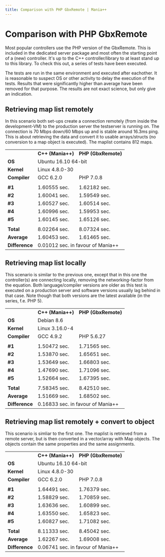 ```yaml
---
title: Comparison with PHP GbxRemote | Mania++
---
```

# Comparison with PHP GbxRemote #
Most popular controllers use the PHP version of the GbxRemote. This is included in the dedicated server package and most often the starting point of a (new) controller. It's up to the C++ controller/library to at least stand up to this library. To check this out, a series of tests have been executed.

The tests are run in the same environment and executed after eachother. It is reasonable to suspect OS or other activity to delay the execution of the tests. Results that were significantly higher than average have been removed for that purpose. The results are not exact science, but only give an indication.

## Retrieving map list remotely ##
In this scenario both set-ups create a connection remotely (from inside the development-VM) to the production server the testserver is running on. The connection is 70 Mbps down/60 Mbps up and is stable around 16.3ms ping.
This is about retrieving the data and convert it to usable arrays/structs (no conversion to a map object is executed). The maplist contains 812 maps.

<table>
  <tr>
    <td></td>
    <td><strong>C++ (Mania++)</strong></td>
    <td><strong>PHP (GbxRemote)</strong></td>
  </tr>
  <tr>
    <td><strong>OS</strong></td>
    <td colspan="2">Ubuntu 16.10 64-bit</td>
  </tr>
  <tr>
    <td><strong>Kernel</strong></td>
    <td colspan="2">Linux 4.8.0-30</td>
  </tr>
  <tr>
    <td><strong>Compiler</strong></td>
    <td>GCC 6.2.0</td>
    <td>PHP 7.0.8</td>
  </tr>
  <tr><td colspan="3"></td></tr>
  <tr>
    <td><strong>#1</strong></td>
    <td>1.60555 sec.</td>
    <td>1.62182 sec.</td>
  </tr>
  <tr>
    <td><strong>#2</strong></td>
    <td>1.60041 sec.</td>
    <td>1.59549 sec.</td>
  </tr>
  <tr>
    <td><strong>#3</strong></td>
    <td>1.60527 sec.</td>
    <td>1.60514 sec.</td>
  </tr>
  <tr>
    <td><strong>#4</strong></td>
    <td>1.60996 sec.</td>
    <td>1.59953 sec.</td>
  </tr>
  <tr>
    <td><strong>#5</strong></td>
    <td>1.60145 sec.</td>
    <td>1.65126 sec.</td>
  </tr>
  <tr><td colspan="3"></td></tr>
  <tr>
    <td><strong>Total</strong></td>
    <td>8.02264 sec.</td>
    <td>8.07324 sec.</td>
  </tr>
  <tr>
    <td><strong>Average</strong></td>
    <td>1.60453 sec.</td>
    <td>1.61465 sec.</td>
  </tr>
  <tr>
    <td><strong>Difference</strong></td>
    <td colspan="2">0.01012 sec. in favour of Mania++</td>
  </tr>
</table>

## Retrieving map list locally ##
This scenario is similar to the previous one, except that in this one the controller(s) are connecting locally, removing the networking-factor from the equation.
Both language/compiler versions are older as this test is executed on a production server and software versions usually lag behind in that case. Note though that both versions are the latest available (in the series, f.e. PHP 5).

<table>
  <tr>
    <td></td>
    <td><strong>C++ (Mania++)</strong></td>
    <td><strong>PHP (GbxRemote)</strong></td>
  </tr>
  <tr>
    <td><strong>OS</strong></td>
    <td colspan="2">Debian 8.6</td>
  </tr>
  <tr>
    <td><strong>Kernel</strong></td>
    <td colspan="2">Linux 3.16.0-4</td>
  </tr>
  <tr>
    <td><strong>Compiler</strong></td>
    <td>GCC 4.9.2</td>
    <td>PHP 5.6.27</td>
  </tr>
  <tr><td colspan="3"></td></tr>
  <tr>
    <td><strong>#1</strong></td>
    <td>1.50472 sec.</td>
    <td>1.71565 sec.</td>
  </tr>
  <tr>
    <td><strong>#2</strong></td>
    <td>1.53870 sec.</td>
    <td>1.65651 sec.</td>
  </tr>
  <tr>
    <td><strong>#3</strong></td>
    <td>1.53649 sec.</td>
    <td>1.66803 sec.</td>
  </tr>
  <tr>
    <td><strong>#4</strong></td>
    <td>1.47690 sec.</td>
    <td>1.71096 sec.</td>
  </tr>
  <tr>
    <td><strong>#5</strong></td>
    <td>1.52664 sec.</td>
    <td>1.67395 sec.</td>
  </tr>
  <tr><td colspan="3"></td></tr>
  <tr>
    <td><strong>Total</strong></td>
    <td>7.58345 sec.</td>
    <td>8.42510 sec.</td>
  </tr>
  <tr>
    <td><strong>Average</strong></td>
    <td>1.51669 sec.</td>
    <td>1.68502 sec.</td>
  </tr>
  <tr>
    <td><strong>Difference</strong></td>
    <td colspan="2">0.16833 sec. in favour of Mania++</td>
  </tr>
</table>

## Retrieving map list remotely + convert to object ##
This scenario is simliar to the first one. The maplist is retrieved from a remote server, but is then converted in a vector/array with Map objects. The objects contain the same properties and the same assignments.

<table>
  <tr>
    <td></td>
    <td><strong>C++ (Mania++)</strong></td>
    <td><strong>PHP (GbxRemote)</strong></td>
  </tr>
  <tr>
    <td><strong>OS</strong></td>
    <td colspan="2">Ubuntu 16.10 64-bit</td>
  </tr>
  <tr>
    <td><strong>Kernel</strong></td>
    <td colspan="2">Linux 4.8.0-30</td>
  </tr>
  <tr>
    <td><strong>Compiler</strong></td>
    <td>GCC 6.2.0</td>
    <td>PHP 7.0.8</td>
  </tr>
  <tr><td colspan="3"></td></tr>
  <tr>
    <td><strong>#1</strong></td>
    <td>1.64491 sec.</td>
    <td>1.76379 sec.</td>
  </tr>
  <tr>
    <td><strong>#2</strong></td>
    <td>1.58829 sec.</td>
    <td>1.70859 sec.</td>
  </tr>
  <tr>
    <td><strong>#3</strong></td>
    <td>1.63636 sec.</td>
    <td>1.60899 sec.</td>
  </tr>
  <tr>
    <td><strong>#4</strong></td>
    <td>1.63550 sec.</td>
    <td>1.65823 sec.</td>
  </tr>
  <tr>
    <td><strong>#5</strong></td>
    <td>1.60827 sec.</td>
    <td>1.71082 sec.</td>
  </tr>
  <tr><td colspan="3"></td></tr>
  <tr>
    <td><strong>Total</strong></td>
    <td>8.11333 sec.</td>
    <td>8.45042 sec.</td>
  </tr>
  <tr>
    <td><strong>Average</strong></td>
    <td>1.62267 sec.</td>
    <td>1.69008 sec.</td>
  </tr>
  <tr>
    <td><strong>Difference</strong></td>
    <td colspan="2">0.06741 sec. in favour of Mania++</td>
  </tr>
</table>
